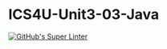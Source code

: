 # ICS4U-Unit3-03-Java
[![GitHub's Super Linter](https://github.com/Jenoe-Balote/ICS4U-Unit3-03-Java/workflows/GitHub's%20Super%20Linter/badge.svg)](https://github.com/Jenoe-Balote/ICS4U-Unit3-03-Java/actions)
